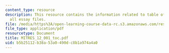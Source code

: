 ```yaml
---
content_type: resource
description: This resource contains the information related to table of contents for
  all essay files.
file: /media/https%3A/open-learning-course-data-rc.s3.amazonaws.com/res-12-001-topics-in-fluid-dynamics-spring-2010/b5b25112b38a53a0490dc8b1a974a4a0_MITRES_12_001_toc.pdf
file_type: application/pdf
resourcetype: Document
title: MITRES_12_001_toc.pdf
uid: b5b25112-b38a-53a0-490d-c8b1a974a4a0
---
```

